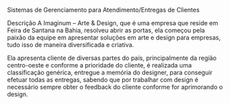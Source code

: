Sistemas de Gerenciamento para Atendimento/Entregas de Clientes

Descrição
A Imaginum – Arte & Design, que é uma empresa que reside em Feira de Santana na Bahia, resolveu abrir as portas, ela começou pela paixão da equipe em apresentar soluções em arte e design para empresas, tudo isso de maneira diversificada e criativa.

Ela apresenta cliente de diversas partes do país, principalmente da região centro-oeste e conforme a prioridade do cliente, é realizada uma classificação genérica, entregue a memória do designer, para conseguir efetuar todas as entregas, sabendo que por trabalhar com design é necessário sempre obter o feedback do cliente conforme for aprimorando o design.
